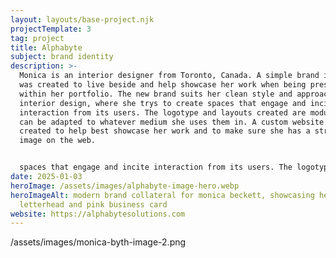 ```yaml
---
layout: layouts/base-project.njk
projectTemplate: 3
tag: project
title: Alphabyte
subject: brand identity
description: >-
  Monica is an interior designer from Toronto, Canada. A simple brand identity
  was created to live beside and help showcase her work when being presented
  within her portfolio. The new brand suits her clean style and approach to
  interior design, where she trys to create spaces that engage and incite
  interaction from its users. The logotype and layouts created are modular and
  can be adapted to whatever medium she uses them in. A custom website was
  created to help best showcase her work and to make sure she has a strong brand
  image on the web.


  spaces that engage and incite interaction from its users. The logotype and layouts created are modular and can be adapted to whatever medium she uses them in. A custom website was created to help best showcase her work and to make sure she has a strong brand image on the web.
date: 2025-01-03
heroImage: /assets/images/alphabyte-image-hero.webp
heroImageAlt: modern brand collateral for monica beckett, showcasing her logo on
  letterhead and pink business card
website: https://alphabytesolutions.com
---
```

/assets/images/monica-byth-image-2.png
